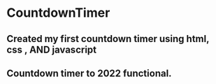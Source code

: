 # CountdownTimer
## Created my first countdown timer using html, css , AND javascript 
## Countdown timer to 2022 functional.
